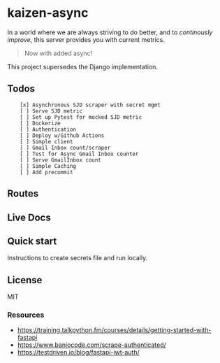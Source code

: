 # kaizen-async

In a world where we are always striving to do better, and to *continously improve*, this server provides you with current metrics.

> Now with added async!

This project supersedes the Django implementation.

## Todos

```
    [x] Asynchronous SJD scraper with secret mgmt
    [ ] Serve SJD metric
    [ ] Set up Pytest for mocked SJD metric
    [ ] Dockerize
    [ ] Authentication
    [ ] Deploy w/Github Actions
    [ ] Simple client
    [ ] Gmail Inbox count/scraper
    [ ] Test for Async Gmail Inbox counter
    [ ] Serve GmailInbox count
    [ ] Simple Caching
    [ ] Add precommit
```

## Routes

## Live Docs

## Quick start
Instructions to create secrets file and run locally.

## License
MIT

### Resources

- https://training.talkpython.fm/courses/details/getting-started-with-fastapi
- https://www.banjocode.com/scrape-authenticated/
- https://testdriven.io/blog/fastapi-jwt-auth/

